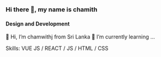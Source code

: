 ### Hi there 👋, my name is chamith
#### Design and Development

👋 Hi, I’m chamwithj from Sri Lanka 🌱 I’m currently learning ...

Skills: VUE JS / REACT / JS / HTML / CSS
 
